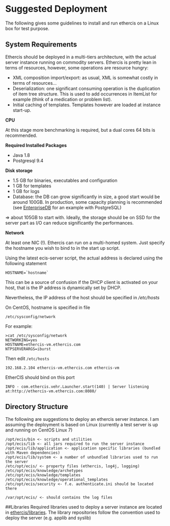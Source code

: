 Suggested Deployment
====================
The following gives some guidelines to install and run ethercis on a Linux box for test purpose.

System Requirements
-------------------
Ethercis should be deployed in a multi-tiers architecture, with the actual server instance running on commodity servers. Ethercis is pretty lean in terms of resources, however, some operations are resource hungry:

- XML composition import/export: as usual, XML is somewhat costly in terms of resources...
- Deserialization: one significant consuming operation is the duplication of item tree structure. This is used to add occurrences in ItemList for example (think of a medication or problem list). 
- Initial caching of templates. Templates however are loaded at instance start-up. 

**CPU**

At this stage more benchmarking is required, but a dual cores 64 bits is recommended.

**Required Installed Packages**

- Java 1.8
- Postgresql 9.4

**Disk storage**

- 1.5 GB for binaries, executables and configuration 
- 1 GB for templates
- 1 GB for logs
- Database: the DB can grow significantly in size, a good start would be around 100GB. In production, some capacity planning is recommended (see [EnterpriseDB](http://www.enterprisedb.com/products/postgres-enterprise-manager) for an example with PostgreSQL)

=> about 105GB to start with. Ideally, the storage should be on SSD for the server part as I/O can reduce significantly the performances.

**Network**

At least one NIC (!). Ethercis can run on a multi-homed system. Just specify the hostname you wish to bind to in the start up script. 

Using the latest ecis-server script, the actual address is declared using the following statement 

	HOSTNAME=`hostname`

This can be a source of confusion if the DHCP client is activated on your host, that is the IP address is dynamically set by DHCP.

Nevertheless, the IP address of the host should be specified in */etc/hosts*

On CentOS, hostname is specified in file

	/etc/sysconfig/network

For example:

	>cat /etc/sysconfig/network
	NETWORKING=yes
	HOSTNAME=ethercis-vm.ethercis.com
	NTPSERVERARGS=iburst

Then edit <code>/etc/hosts</code>

	192.168.2.104 ethercis-vm.ethercis.com ethercis-vm

EtherCIS should bind on this port 

	INFO - com.ethercis.vehr.Launcher.start(140) | Server listening at:http://ethercis-vm.ethercis.com:8080/

Directory Structure
-------------------
The following are suggestions to deploy an ethercis server instance. I am assuming the deployment is based on Linux (currently a test server is up and running on CentOS Linux 7)
	
	/opt/ecis/bin <- scripts and utilities
	/opt/ecis/lib <- all jars required to run the server instance
	/opt/ecis/lib/application <- application specific libraries (bundled with Maven dependencies)
	/opt/ecis/lib/system <- a number of unbundled libraries used to run the server
	/etc/opt/ecis/ <- property files (ethercis, log4j, logging)
	/etc/opt/ecis/knowledge/archetypes
	/etc/opt/ecis/knowledge/templates
	/etc/opt/ecis/knowledge/operational_templates
	/etc/opt/ecis/security <- f.e. authenticate.ini should be located there

	/var/opt/ecis/ <- should contains the log files

##Libraries
Required libraries used to deploy a server instance are located in [ethercis/libraries](https://github.com/ethercis/ethercis/tree/master/libraries). The library repositories follow the convention used to deploy the server (e.g. applib and syslib)
	


